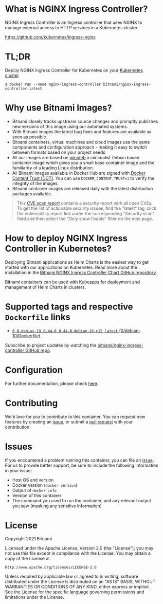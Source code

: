 # What is NGINX Ingress Controller?

NGINX Ingress Controller is an Ingress controller that uses NGINX to manage external access to HTTP services in a Kubernetes cluster.

https://github.com/kubernetes/ingress-nginx

# TL;DR

Deploy NGINX Ingress Controller for Kubernetes on your [Kubernetes cluster](https://kubernetes.io/docs/concepts/services-networking/ingress/).


```console
$ docker run --name nginx-ingress-controller bitnami/nginx-ingress-controller:latest
```

# Why use Bitnami Images?

* Bitnami closely tracks upstream source changes and promptly publishes new versions of this image using our automated systems.
* With Bitnami images the latest bug fixes and features are available as soon as possible.
* Bitnami containers, virtual machines and cloud images use the same components and configuration approach - making it easy to switch between formats based on your project needs.
* All our images are based on [minideb](https://github.com/bitnami/minideb) a minimalist Debian based container image which gives you a small base container image and the familiarity of a leading Linux distribution.
* All Bitnami images available in Docker Hub are signed with [Docker Content Trust (DCT)](https://docs.docker.com/engine/security/trust/content_trust/). You can use `DOCKER_CONTENT_TRUST=1` to verify the integrity of the images.
* Bitnami container images are released daily with the latest distribution packages available.


> This [CVE scan report](https://quay.io/repository/bitnami/nginx-ingress-controller?tab=tags) contains a security report with all open CVEs. To get the list of actionable security issues, find the "latest" tag, click the vulnerability report link under the corresponding "Security scan" field and then select the "Only show fixable" filter on the next page.

# How to deploy NGINX Ingress Controller in Kubernetes?

Deploying Bitnami applications as Helm Charts is the easiest way to get started with our applications on Kubernetes. Read more about the installation in the [Bitnami NGINX Ingress Controller Chart GitHub repository](https://github.com/bitnami/charts/tree/master/bitnami/nginx-ingress-controller).


Bitnami containers can be used with [Kubeapps](https://kubeapps.com/) for deployment and management of Helm Charts in clusters.

# Supported tags and respective `Dockerfile` links


* [`0`, `0-debian-10`, `0.44.0`, `0.44.0-debian-10-r15`, `latest` (0/debian-10/Dockerfile)](https://github.com/bitnami/bitnami-docker-nginx-ingress-controller/blob/0.44.0-debian-10-r15/0/debian-10/Dockerfile)

Subscribe to project updates by watching the [bitnami/nginx-ingress-controller GitHub repo](https://github.com/bitnami/bitnami-docker-nginx-ingress-controller).


# Configuration

For further documentation, please check [here](https://github.com/kubernetes/ingress-nginx).


# Contributing

We'd love for you to contribute to this container. You can request new features by creating an [issue](https://github.com/bitnami/bitnami-docker-nginx-ingress-controller/issues), or submit a [pull
request](https://github.com/bitnami/bitnami-docker-nginx-ingress-controller/pulls) with your contribution.

# Issues

If you encountered a problem running this container, you can file an [issue](https://github.com/bitnami/bitnami-docker-nginx-ingress-controller/issues/new). For us to provide better support, be sure to include the following information in your issue:

- Host OS and version
- Docker version (`docker version`)
- Output of `docker info`
- Version of this container
- The command you used to run the container, and any relevant output you saw (masking any sensitive information)

# License
Copyright 2021 Bitnami

Licensed under the Apache License, Version 2.0 (the "License");
you may not use this file except in compliance with the License.
You may obtain a copy of the License at

    http://www.apache.org/licenses/LICENSE-2.0

Unless required by applicable law or agreed to in writing, software
distributed under the License is distributed on an "AS IS" BASIS,
WITHOUT WARRANTIES OR CONDITIONS OF ANY KIND, either express or implied.
See the License for the specific language governing permissions and
limitations under the License.
